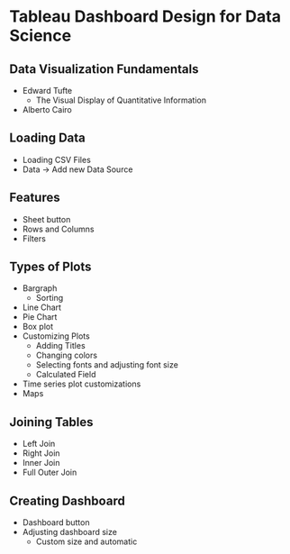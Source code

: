 # Tableau Dashboard Design for Data Science

## Data Visualization Fundamentals
- Edward Tufte
    - The Visual Display of Quantitative Information
- Alberto Cairo 

## Loading Data
- Loading CSV Files
- Data -> Add new Data Source
## Features
- Sheet button
- Rows and Columns
- Filters

## Types of Plots
- Bargraph
    - Sorting
- Line Chart
- Pie Chart
- Box plot
- Customizing Plots
    - Adding Titles
    - Changing colors
    - Selecting fonts and adjusting font size
    - Calculated Field
- Time series plot customizations
- Maps

## Joining Tables
- Left Join
- Right Join
- Inner Join
- Full Outer Join

## Creating Dashboard
- Dashboard button
- Adjusting dashboard size
    - Custom size and automatic